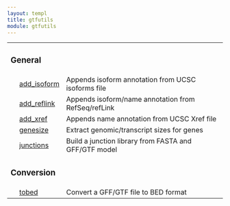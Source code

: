 ```yaml
---
layout: templ
title: gtfutils
module: gtfutils
---
```

<table cellpadding="4"><tr><td colspan="3"><h3>General</h3></td></tr>
<tr><td>&nbsp;</td><td><a href="/modules/gtfutils/add_isoform">add_isoform</a></td><td>Appends isoform annotation from UCSC isoforms file</td></tr>
<tr><td>&nbsp;</td><td><a href="/modules/gtfutils/add_reflink">add_reflink</a></td><td>Appends isoform/name annotation from RefSeq/refLink</td></tr>
<tr><td>&nbsp;</td><td><a href="/modules/gtfutils/add_xref">add_xref</a></td><td>Appends name annotation from UCSC Xref file</td></tr>
<tr><td>&nbsp;</td><td><a href="/modules/gtfutils/genesize">genesize</a></td><td>Extract genomic/transcript sizes for genes</td></tr>
<tr><td>&nbsp;</td><td><a href="/modules/gtfutils/junctions">junctions</a></td><td>Build a junction library from FASTA and GFF/GTF model</td></tr>
<tr><td colspan="3"><h3>Conversion</h3></td></tr>
<tr><td>&nbsp;</td><td><a href="/modules/gtfutils/tobed">tobed</a></td><td>Convert a GFF/GTF file to BED format</td></tr>
</table>
